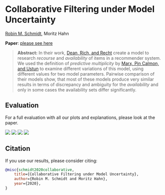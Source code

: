 # Collaborative Filtering under Model Uncertainty

[Robin M. Schmidt](https://scholar.google.de/citations?user=20vb63kAAAAJ&hl=de), Moritz Hahn

**Paper**: [please see here](https://drive.google.com/file/d/1wqdVtLtrtWhlXbPgVVi6vdoimX-Vx6XZ/view?usp=sharing)

> **Abstract:** In their work, [Dean, Rich, and Recht](https://arxiv.org/pdf/1912.10068.pdf) create a model to research *recourse* and *availability* of items in a recommender system. We used the definition of *predictive multiplicity* by [Marx, Pin Calmon, and Ustun](https://arxiv.org/pdf/1909.06677.pdf) to examine different variations of this model, using different values for two model parameters. Pairwise comparison of their models show, that most of these models produce very similar results in terms of discrepancy and ambiguity for the *availability* and only in some cases the availability sets differ significantly.

## Evaluation

For a full evaluation with all our plots and explanations, please look at the paper.

<img src = "https://i.imgur.com/HLKYsdT.png" >

<img src = "https://i.imgur.com/wxEZmeg.png" >

<img src = "https://i.imgur.com/cgZBkvU.png" >

<img src = "https://i.imgur.com/NHdJB7U.png" >

## Citation
If you use our results, please consider citing:

```bibtex
@misc{schmidt2020collaborative,
    title={Collaborative Filtering under Model Uncertainty},
    author={Robin M. Schmidt and Moritz Hahn},
    year={2020},
}
```
